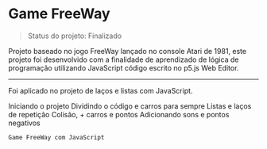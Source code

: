 # Game FreeWay

> Status do projeto: Finalizado

Projeto baseado no jogo FreeWay lançado no console Atari de 1981, este projeto foi desenvolvido com a finalidade de aprendizado de lógica de programação utilizando JavaScript código escrito no p5.js Web Editor.
___________________________________________________________________________________________________________________________________________________________________
Foi aplicado no projeto de laços e listas com JavaScript.

Iniciando o projeto
Dividindo o código e carros para sempre
Listas e laços de repetição
Colisão, + carros e pontos
Adicionando sons e pontos negativos

```
Game FreeWay com JavaScript
```
